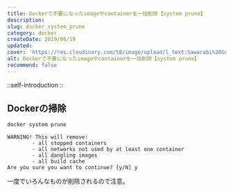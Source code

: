 ```yaml
---
title: Dockerで不要になったimageやcontainerを一括削除【system prune】
description: 
slug: docker_system_prune
category: docker
createDate: 2019/06/19
updated: 
cover: 'https://res.cloudinary.com/t8/image/upload/l_text:Sawarabi%20Gothic_80_bold:Dockerで不要になったimageやcontainerを一括削除【system prune】,co_rgb:fff,w_620,c_fit/v1712091289/ogp_image_zorhlz.png'
alt: Dockerで不要になったimageやcontainerを一括削除【system prune】
recommend: false
---
```



::self-introduction
::


## Dockerの掃除
```bash
docker system prune
```

```
WARNING! This will remove:
        - all stopped containers
        - all networks not used by at least one container
        - all dangling images
        - all build cache
Are you sure you want to continue? [y/N] y
```
一度でいろんなものが削除されるので注意。
